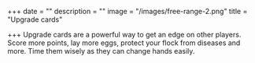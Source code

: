 +++
date = ""
description = ""
image = "/images/free-range-2.png"
title = "Upgrade cards"

+++
Upgrade cards are a powerful way to get an edge on other players. Score more points, lay more eggs, protect your flock from diseases and more. Time them wisely as they can change hands easily.
